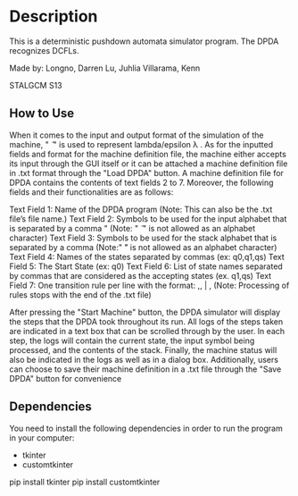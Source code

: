 # Description


This is a deterministic pushdown automata simulator program. The DPDA recognizes DCFLs. 

Made by:
Longno, Darren
Lu, Juhlia
Villarama, Kenn

STALGCM S13

## How to Use

When it comes to the input and output format of the simulation
of the machine, "  ̃ " is used to represent lambda/epsilon λ . As
for the inputted fields and format for the machine definition
file, the machine either accepts its input through the GUI itself
or it can be attached a machine definition file in .txt format
through the "Load DPDA" button. A machine definition file
for DPDA contains the contents of text fields 2 to 7. Moreover,
the following fields and their functionalities are as follows:

Text Field 1: Name of the DPDA program (Note: This can
also be the .txt file’s file name.)
Text Field 2: Symbols to be used for the input alphabet that
is separated by a comma " (Note: "  ̃ " is not allowed as an
alphabet character)
Text Field 3: Symbols to be used for the stack alphabet that is
separated by a comma (Note:" ̃" is not allowed as an alphabet
character)
Text Field 4: Names of the states separated by commas (ex:
q0,q1,qs)
Text Field 5: The Start State (ex: q0)
Text Field 6: List of state names separated by commas that are
considered as the accepting states (ex. q1,qs)
Text Field 7: One transition rule per line with the format:
<InitialStateName>,<InputSymbol>, <stacktop> | <NewState-
Name>, <newstacktop> (Note: Processing of rules stops with
the end of the .txt file)

After pressing the "Start Machine" button, the DPDA simulator
will display the steps that the DPDA took throughout its run.
All logs of the steps taken are indicated in a text box that can be
scrolled through by the user. In each step, the logs will contain
the current state, the input symbol being processed, and the
contents of the stack. Finally, the machine status will also be
indicated in the logs as well as in a dialog box. Additionally,
users can choose to save their machine definition in a .txt file
through the "Save DPDA" button for convenience



## Dependencies

You need to install the following dependencies in order to run the program in your computer:

- tkinter
- customtkinter

pip install tkinter
pip install customtkinter